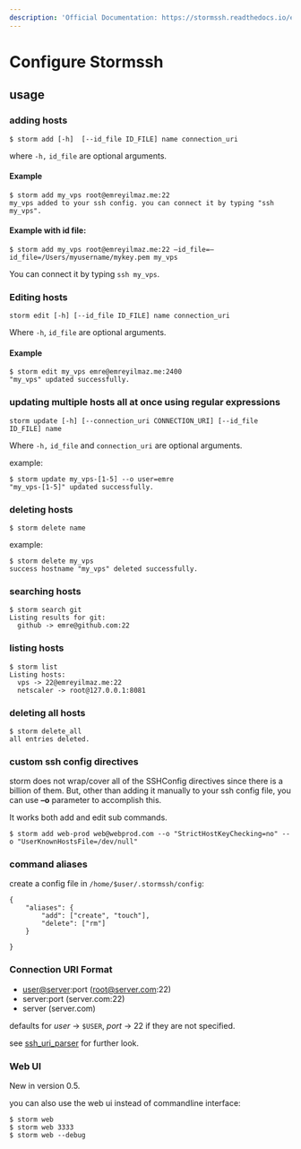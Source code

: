 ```yaml
---
description: 'Official Documentation: https://stormssh.readthedocs.io/en/latest/usage.html'
---
```


# Configure Stormssh

## usage

### adding hosts

```text
$ storm add [-h]  [--id_file ID_FILE] name connection_uri
```

where `-h,` `id_file` are optional arguments.

#### Example

```text
$ storm add my_vps root@emreyilmaz.me:22
my_vps added to your ssh config. you can connect it by typing "ssh my_vps".
```

#### Example with id file:

```text
$ storm add my_vps root@emreyilmaz.me:22 –id_file=–id_file=/Users/myusername/mykey.pem my_vps 
```

You can connect it by typing `ssh my_vps`.

### Editing hosts

```text
storm edit [-h] [--id_file ID_FILE] name connection_uri
```

Where `-h`, `id_file` are optional arguments.

#### Example

```text
$ storm edit my_vps emre@emreyilmaz.me:2400
"my_vps" updated successfully.
```

### updating multiple hosts all at once using regular expressions

```text
storm update [-h] [--connection_uri CONNECTION_URI] [--id_file ID_FILE] name
```

Where `-h,` `id_file` and `connection_uri` are optional arguments.

example:

```text
$ storm update my_vps-[1-5] --o user=emre
"my_vps-[1-5]" updated successfully.
```

### deleting hosts

```text
$ storm delete name
```

example:

```text
$ storm delete my_vps
success hostname "my_vps" deleted successfully.
```

### searching hosts

```text
$ storm search git
Listing results for git:
  github -> emre@github.com:22
```

### listing hosts

```text
$ storm list
Listing hosts:
  vps -> 22@emreyilmaz.me:22
  netscaler -> root@127.0.0.1:8081
```

### deleting all hosts

```text
$ storm delete_all
all entries deleted.
```

### custom ssh config directives

storm does not wrap/cover all of the SSHConfig directives since there is a billion of them. But, other than adding it manually to your ssh config file, you can use **–o** parameter to accomplish this.

It works both add and edit sub commands.

```text
$ storm add web-prod web@webprod.com --o "StrictHostKeyChecking=no" --o "UserKnownHostsFile=/dev/null"
```

### command aliases

create a config file in `/home/$user/.stormssh/config`:

```text
{
    "aliases": {
        "add": ["create", "touch"],
        "delete": ["rm"]
    }

}
```

### Connection URI Format

* [user@server](mailto:user%40server):port \([root@server.com](mailto:root%40server.com):22\)
* server:port \(server.com:22\)
* server \(server.com\)

defaults for _user_ -&gt; `$USER`, _port_ -&gt; 22 if they are not specified.

see [ssh\_uri\_parser](https://github.com/emre/storm/blob/master/storm/ssh_uri_parser.py) for further look.

### Web UI

New in version 0.5.

you can also use the web ui instead of commandline interface:

```text
$ storm web
$ storm web 3333
$ storm web --debug
```

